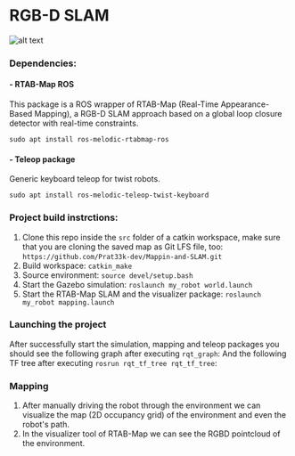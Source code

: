 # RGB-D SLAM

![alt text](src/sc2.png)

### Dependencies:
#### - RTAB-Map ROS
This package is a ROS wrapper of RTAB-Map (Real-Time Appearance-Based Mapping), a RGB-D SLAM approach based on a global loop closure detector with real-time constraints.

`sudo apt install ros-melodic-rtabmap-ros`

#### - Teleop package
Generic keyboard teleop for twist robots.

`sudo apt install ros-melodic-teleop-twist-keyboard`

### Project build instrctions:
1. Clone this repo inside the `src` folder of a catkin workspace, make sure that you are cloning the saved map as Git LFS file, too:
`https://github.com/Prat33k-dev/Mappin-and-SLAM.git`
2. Build workspace: `catkin_make`
3. Source environment: `source devel/setup.bash` 
4. Start the Gazebo simulation: `roslaunch my_robot world.launch`
5. Start the RTAB-Map SLAM and the visualizer package: `roslaunch my_robot mapping.launch`

### Launching the project
After successfully start the simulation, mapping and teleop packages you should see the following graph after executing `rqt_graph`:
And the following TF tree after executing `rosrun rqt_tf_tree rqt_tf_tree`:

### Mapping
1) After manually driving the robot through the environment we can visualize the map (2D occupancy grid) of the environment and even the robot's path.
2) In the visualizer tool of RTAB-Map we can see the RGBD pointcloud of the environment.

